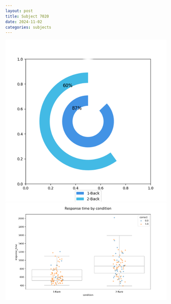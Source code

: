 ```yaml
---
layout: post
title: Subject 7020
date: 2024-11-02
categories: subjects
---
```


![](data/7020/run-2/7020_accuracy_by_condition.png)
![](data/7020/run-2/7020_response_time_by_condition.png)
